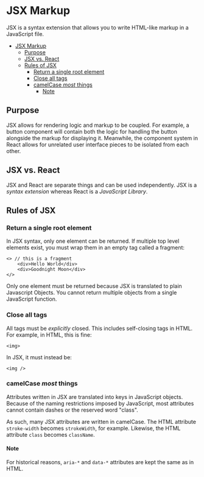 # JSX Markup
JSX is a syntax extension that allows you to write HTML-like markup in a JavaScript file. 

- [JSX Markup](#jsx-markup)
  - [Purpose](#purpose)
  - [JSX vs. React](#jsx-vs-react)
  - [Rules of JSX](#rules-of-jsx)
    - [Return a single root element](#return-a-single-root-element)
    - [Close all tags](#close-all-tags)
    - [camelCase *most* things](#camelcase-most-things)
      - [Note](#note)


## Purpose
JSX allows for rendering logic and markup to be coupled. For example, a button component will contain both the logic for handling the button alongside the markup for displaying it. Meanwhile, the component system in React allows for unrelated user interface pieces to be isolated from each other.

## JSX vs. React
JSX and React are separate things and can be used independently. JSX is a *syntax extension* whereas React is a *JavaScript Library*.

## Rules of JSX
### Return a single root element
In JSX syntax, only one element can be returned. If multiple top level elements exist, you must wrap them in an empty tag called a fragment: 
```
<> // this is a fragment
    <div>Hello World</div>
    <div>Goodnight Moon</div>
</>
```
Only one element must be returned because JSX is translated to plain Javascript Objects. You cannot return multiple objects from a single JavaScript function.
### Close all tags
All tags must be *explicitly* closed. This includes self-closing tags in HTML. For example, in HTML, this is fine: 
```
<img>
```
In JSX, it must instead be:
```
<img />
```
### camelCase *most* things
Attributes written in JSX are translated into keys in JavaScript objects. Because of the naming restrictions imposed by JavaScript, most attributes cannot contain dashes or the reserved word "class".

As such, many JSX attributes are written in camelCase. The HTML attribute `stroke-width` becomes `strokeWidth`, for example. Likewise, the HTML attribute `class` becomes `className`. 

#### Note
For historical reasons, `aria-*` and `data-*` attributes are kept the same as in HTML.
